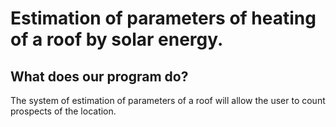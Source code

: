 # Estimation of parameters of heating of a roof by solar energy.
## What does our program do?


The system of estimation of parameters of a roof will allow the user to count prospects of the location.
